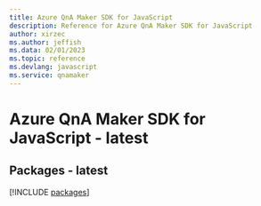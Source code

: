 ```yaml
---
title: Azure QnA Maker SDK for JavaScript
description: Reference for Azure QnA Maker SDK for JavaScript
author: xirzec
ms.author: jeffish
ms.data: 02/01/2023
ms.topic: reference
ms.devlang: javascript
ms.service: qnamaker
---
```

# Azure QnA Maker SDK for JavaScript - latest
## Packages - latest
[!INCLUDE [packages](qna-maker-index.md)]